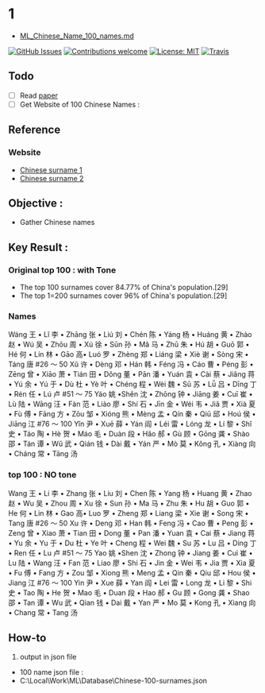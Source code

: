 # 1

- [ML_Chinese_Name_100_names.md](file:///c:/Local/Work/ML_Name/Note/ML_Chinese_Name_100_names.md)

[![GitHub Issues](https://img.shields.io/github/issues/zalandoresearch/flair.svg)](https://github.com/zalandoresearch/flair/issues)
[![Contributions welcome](https://img.shields.io/badge/contributions-welcome-brightgreen.svg)](CONTRIBUTING.md)
[![License: MIT](https://img.shields.io/badge/License-MIT-brightgreen.svg)](https://opensource.org/licenses/MIT)
[![Travis](https://img.shields.io/travis/zalandoresearch/flair.svg)](https://travis-ci.org/zalandoresearch/flair)

## Todo

- [ ] Read [paper](#paper-1)
- [ ] Get Website of 100 Chinese Names :

## Reference

### Website

- [Chinese surname 1](https://en.wikipedia.org/wiki/Chinese_surname)
- [Chinese surname 2](https://en.wikipedia.org/wiki/List_of_common_Chinese_surnames)

## Objective :

- Gather Chinese names

## Key Result :

### Original top 100 : with Tone

- The top 100 surnames cover 84.77% of China's population.[29]
- The top 1=200 surnames cover 96% of China's population.[29]

### Names

Wáng 王 • Lǐ 李 • Zhāng 张 • Liú 刘 • Chén 陈 • Yáng 杨 • Huáng 黄 • Zhào 赵 • Wú 吴 • Zhōu 周 • Xú 徐 • Sūn 孙 • Mǎ 马 • Zhū 朱 • Hú 胡 • Guō 郭 • Hé 何 • Lín 林 • Gāo 高• Luó 罗 • Zhèng 郑 • Liáng 梁 • Xiè 谢 • Sòng 宋 • Táng 唐
#26 ～ 50
Xǔ 许 • Dèng 邓 • Hán 韩 • Féng 冯 • Cáo 曹 • Péng 彭 • Zēng 曾 • Xiāo 萧 • Tián 田 • Dǒng 董 • Pān 潘 • Yuán 袁 • Cài 蔡 • Jiǎng 蒋 • Yú 余 • Yú 于 • Dù 杜 • Yè 叶 • Chéng 程 • Wèi 魏 • Sū 苏 • Lǚ 吕 • Dīng 丁 • Rén 任 • Lú 卢
#51 ～ 75
Yáo 姚 •Shěn 沈 • Zhōng 钟 • Jiāng 姜 • Cuī 崔 • Lù 陆 • Wāng 汪 • Fàn 范 • Liào 廖 • Shí 石 • Jīn 金 • Wéi 韦 • Jiǎ 贾 • Xià 夏 • Fù 傅 • Fāng 方 • Zōu 邹 • Xióng 熊 • Mèng 孟 • Qín 秦 • Qiū 邱 • Hoú 侯 • Jiāng 江
#76 ～ 100
Yǐn 尹 • Xuē 薛 • Yán 阎 • Léi 雷 • Lóng 龙 • Lí 黎 • Shǐ 史 • Táo 陶 • Hè 贺 • Máo 毛 • Duàn 段 • Hǎo 郝 • Gù 顾 • Gōng 龚 • Shào 邵 • Tán 谭 • Wǔ 武 • Qián 钱 • Dài 戴 • Yán 严 • Mò 莫 • Kǒng 孔 • Xiàng 向 • Cháng 常 • Tāng 汤

### top 100 : NO tone

Wang 王 • Li 李 • Zhang 张 • Liu 刘 • Chen 陈 • Yang 杨 • Huang 黄 • Zhao 赵 • Wu 吴 • Zhou 周 • Xu 徐 • Sun 孙 • Ma 马 • Zhu 朱 • Hu 胡 • Guo 郭 • He 何 • Lin 林 • Gao 高• Luo 罗 • Zheng 郑 • Liang 梁 • Xie 谢 • Song 宋 • Tang 唐
#26 ～ 50
Xu 许 • Deng 邓 • Han 韩 • Feng 冯 • Cao 曹 • Peng 彭 • Zeng 曾 • Xiao 萧 • Tian 田 • Dong 董 • Pan 潘 • Yuan 袁 • Cai 蔡 • Jiang 蒋 • Yu 余 • Yu 于 • Du 杜 • Ye 叶 • Cheng 程 • Wei 魏 • Su 苏 • Lu 吕 • Ding 丁 • Ren 任 • Lu 卢
#51 ～ 75
Yao 姚 •Shen 沈 • Zhong 钟 • Jiang 姜 • Cui 崔 • Lu 陆 • Wang 汪 • Fan 范 • Liao 廖 • Shi 石 • Jin 金 • Wei 韦 • Jia 贾 • Xia 夏 • Fu 傅 • Fang 方 • Zou 邹 • Xiong 熊 • Meng 孟 • Qin 秦 • Qiu 邱 • Hou 侯 • Jiang 江
#76 ～ 100
Yin 尹 • Xue 薛 • Yan 阎 • Lei 雷 • Long 龙 • Li 黎 • Shi 史 • Tao 陶 • He 贺 • Mao 毛 • Duan 段 • Hao 郝 • Gu 顾 • Gong 龚 • Shao 邵 • Tan 谭 • Wu 武 • Qian 钱 • Dai 戴 • Yan 严 • Mo 莫 • Kong 孔 • Xiang 向 • Chang 常 • Tang 汤

## How-to

1. output in json file

- 100 name json file :
- C:\Local\Work\ML\Database\Chinese-100-surnames.json
